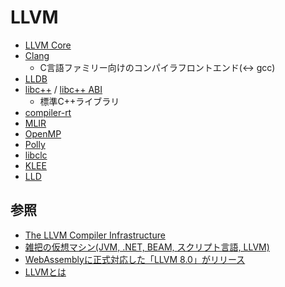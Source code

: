 # LLVM
- [LLVM Core](https://llvm.org/doxygen/group__LLVMCCore.html)
- [Clang](http://clang.llvm.org/)
  - C言語ファミリー向けのコンパイラフロントエンド(<-> gcc)
- [LLDB](http://lldb.llvm.org/)
- [libc++](http://libcxx.llvm.org/) / [libc++ ABI](http://libcxxabi.llvm.org/)
  - 標準C++ライブラリ
- [compiler-rt](http://compiler-rt.llvm.org/)
- [MLIR](https://mlir.llvm.org/)
- [OpenMP](http://openmp.llvm.org/)
- [Polly](http://polly.llvm.org/)
- [libclc](http://libclc.llvm.org/)
- [KLEE](http://klee.github.io/)
- [LLD](http://lld.llvm.org/)

## 参照
- [The LLVM Compiler Infrastructure](https://llvm.org/)
- [雑把の仮想マシン(JVM, .NET, BEAM, スクリプト言語, LLVM)](http://yohshiy.blog.fc2.com/blog-entry-238.html)
- [WebAssemblyに正式対応した「LLVM 8.0」がリリース](https://www.publickey1.jp/blog/19/webassemblyllvm_80.html)
- [LLVMとは](https://dev.classmethod.jp/articles/about_llvm/)
